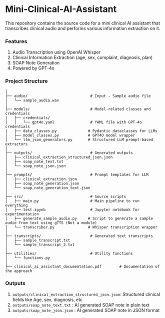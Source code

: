 # Mini-Clinical-AI-Assistant
This repository contains the source code for a mini clinical AI assistant that transcribes clinical audio and performs various information extraction on it. 

### Features

1. Audio Transcription using OpenAI Whisper
2. Clinical Information Extraction (age, sex, complaint, diagnosis, plan)
3. SOAP Note Generation
4. Powered by GPT-4o


### Project Structure 

```
│
├── audio/                            # Input - Sample audio file
│   └── sample_audio.wav
│
├── models/                           # Model-related classes and credentials
│   ├── credentials/
│   │   └── gpt4o.yaml                # YAML file with GPT-4o credentials
│   ├── data_classes.py              # Pydantic dataclasses for LLMs
│   ├── model_classes.py             # GPT4O model wrapper
│   └── llm_json_generators.py       # Structured LLM prompt-based extractors
│
├── outputs/                          # Generated outputs
│   ├── clinical_extraction_structured_json.json
│   ├── soap_note_text.txt
│   └── soap_note_json.json
│
├── prompts/                          # Prompt templates for LLM
│   ├── clinical_extraction.json
│   ├── soap_note_generation.json
│   └── soap_note_generation_text.json
│
├── src/                              # Source scripts
│   ├── main.py                       # Main pipeline to run everything
│   ├── test.ipynb                    # Jupyter notebook for experimentation
│   ├── generate_sample_audio.py     # Script to generate a sample audio from text using gTTS (Not a module)
│   └── transcriber.py               # Whisper transcription wrapper
│
├── transcripts/                      # Generated text transcripts
│   ├── sample_transcript.txt
│   └── sample_transcript_2.txt
│
├── utilities/                        # Utility functions
│   └── functions.py
│   
├── clinical_ai_assistant_documentation.pdf        # Documentation of the approach

```

### Outputs

1. ```outputs/clinical_extraction_structured_json.json```: Structured clinical fields like Age, sex, diagnosis, etc
2. ```outputs/soap_note_text.txt``` : AI generated SOAP note in plain text
3. ```outputs/soap_note_json.json``` : AI generated SOAP note in JSON format

